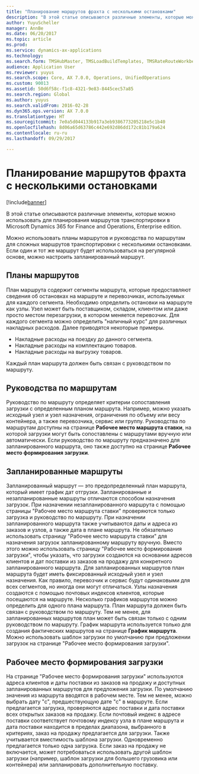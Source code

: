 ```yaml
---
title: "Планирование маршрутов фрахта с несколькими остановками"
description: "В этой статье описываются различные элементы, которые можно использовать для планирования маршрутов транспортировки в Dynamics 365 for Finance and Operations."
author: YuyuScheller
manager: AnnBe
ms.date: 06/20/2017
ms.topic: article
ms.prod: 
ms.service: dynamics-ax-applications
ms.technology: 
ms.search.form: TMSHubMaster, TMSLoadBuildTemplates, TMSRateRouteWorkbench, TMSRouteGuide, TMSRoutePlan, TMSRouteWorkbench, WHSLoadTemplate
audience: Application User
ms.reviewer: yuyus
ms.search.scope: Core, AX 7.0.0, Operations, UnifiedOperations
ms.custom: 90013
ms.assetid: 50d6f58c-f1c8-4321-9e83-8445cec57a85
ms.search.region: Global
ms.author: yuyus
ms.search.validFrom: 2016-02-28
ms.dyn365.ops.version: AX 7.0.0
ms.translationtype: HT
ms.sourcegitcommit: 7e0a5d044133b917a3eb9386773205218e5c1b40
ms.openlocfilehash: 8d06a65d63786c442e692d86dd172c81b179a624
ms.contentlocale: ru-ru
ms.lasthandoff: 09/29/2017

---
```


# <a name="plan-freight-transportation-routes-with-multiple-stops"></a>Планирование маршрутов фрахта с несколькими остановками

[!include[banner](../includes/banner.md)]


В этой статье описываются различные элементы, которые можно использовать для планирования маршрутов транспортировки в Microsoft Dynamics 365 for Finance and Operations, Enterprise edition.

Можно использовать планы маршрутов и руководства по маршрутам для сложных маршрутов транспортировки с несколькими остановками. Если один и тот же маршрут будет использоваться на регулярной основе, можно настроить запланированный маршрут.

## <a name="route-plans"></a>Планы маршрутов
План маршрута содержит сегменты маршрута, которые предоставляют сведения об остановках на маршруте и перевозчиках, используемых для каждого сегмента. Необходимо определить остановки на маршруте как узлы. Узел может быть поставщиком, складом, клиентом или даже просто местом перезагрузки, в котором меняется перевозчик. Для каждого сегмента можно определить "наличный курс" для различных накладных расходов. Далее приводятся некоторые примеры.

-   Накладные расходы на поездку до данного сегмента.
-   Накладные расходы на комплектацию товаров.
-   Накладные расходы на выгрузку товаров.

Каждый план маршрута должен быть связан с руководством по маршруту.

## <a name="route-guides"></a>Руководства по маршрутам
Руководство по маршруту определяет критерии сопоставления загрузки с определенным планом маршрута. Например, можно указать исходный узел и узел назначения, ограничения по объему или весу контейнера, а также перевозчика, сервис или группу. Руководства по маршрутам доступны на странице **Рабочее место маршрута ставки**, на которой загрузки могут быть сопоставлены с маршрутами вручную или автоматически. Если руководство по маршруту предназначено для запланированного маршрута, оно также доступно на странице **Рабочее место формирования загрузки**.

## <a name="scheduled-routes"></a>Запланированные маршруты
Запланированный маршрут — это предопределенный план маршрута, который имеет график дат отгрузки. Запланированные и незапланированные маршруты отличаются способом назначения загрузок. При назначении незапланированного маршрута с помощью страницы "Рабочее место маршрута ставки" проверяются только загрузка и руководство по маршруту. При назначении запланированного маршрута также учитываются даты и адреса из заказов и узлов, а также дата в плане маршрута. Не обязательно использовать страницу "Рабочее место маршрута ставки" для назначения загрузок запланированному маршруту вручную. Вместо этого можно использовать страницу "Рабочее место формирования загрузки", чтобы указать, что загрузки создаются на основании адресов клиентов и дат поставки из заказов на продажу для конкретного запланированного маршрута. Для запланированных маршрутов план маршрута будет иметь фиксированный исходный узел и узел назначения. Как правило, перевозчик и сервис будут одинаковыми для всех сегментов, но иногда они могут отличаться. Узлы назначения создаются с помощью почтовых индексов клиентов, которые посещаются на маршруте. Несколько графиков маршрутов можно определить для одного плана маршрута. План маршрута должен быть связан с руководством по маршруту. Тем не менее, для запланированных маршрутов план может быть связан только с одним руководством по маршруту. График маршрута используется только для создания фактических маршрутов на странице **График маршрута**. Можно использовать шаблон загрузки по умолчанию при предложении загрузок на странице "Рабочее место формирования загрузки".

## <a name="load-building-workbench"></a>Рабочее место формирования загрузки
На странице "Рабочее место формирования загрузки" используются адреса клиентов и даты поставки из заказов на продажу и доступных запланированных маршрутов для предложения загрузки. По умолчанию значения из маршрута вводятся в рабочем месте. Тем не менее, можно выбрать дату "с", предшествующую дате "с" в маршруте. Если предлагается загрузка, проверяются адрес поставки и дата поставки всех открытых заказов на продажу. Если почтовый индекс в адресе поставки соответствует почтовому индексу узла в плане маршрута и дата поставки находится в пределах диапазона, выбранного в критериях, заказ на продажу предлагается для загрузки. Также учитывается вместимость шаблона загрузки. Одновременно предлагается только одна загрузка. Если заказ на продажу не включается, может потребоваться использовать другой шаблон загрузки (например, шаблон загрузки для большего грузовика или контейнера) или запланировать дополнительную поставку.




